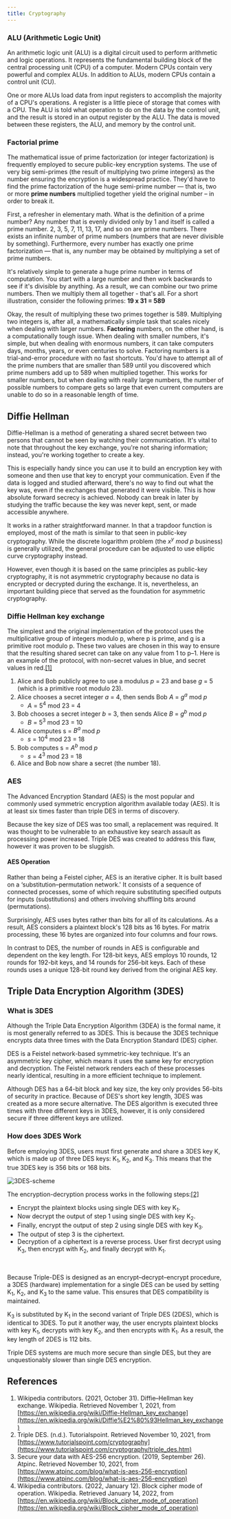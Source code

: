 ```yaml
---
title: Cryptography
---
```


### ALU (Arithmetic Logic Unit)

An arithmetic logic unit (ALU) is a digital circuit used to perform arithmetic and logic operations. It represents the fundamental building block of the central processing unit (CPU) of a computer. Modern CPUs contain very powerful and complex ALUs. In addition to ALUs, modern CPUs contain a control unit (CU).

One or more ALUs load data from input registers to accomplish the majority of a CPU's operations. A register is a little piece of storage that comes with a CPU. The ALU is told what operation to do on the data by the control unit, and the result is stored in an output register by the ALU. The data is moved between these registers, the ALU, and memory by the control unit.

### Factorial prime

The mathematical issue of prime factorization (or integer factorization) is frequently employed to secure public-key encryption systems. The use of very big semi-primes (the result of multiplying two prime integers) as the number ensuring the encryption is a widespread practice. They'd have to find the prime factorization of the huge semi-prime number — that is, two or more **prime numbers** multiplied together yield the original number – in order to break it.

First, a refresher in elementary math. What is the definition of a prime number? Any number that is evenly divided only by 1 and itself is called a prime number. 2, 3, 5, 7, 11, 13, 17, and so on are prime numbers. There exists an infinite number of prime numbers (numbers that are never divisible by something). Furthermore, every number has exactly one prime factorization — that is, any number may be obtained by multiplying a set of prime numbers.

It's relatively simple to generate a huge prime number in terms of computation. You start with a large number and then work backwards to see if it's divisible by anything. As a result, we can combine our two prime numbers. Then we multiply them all together - that's all. For a short illustration, consider the following primes:  **19 x 31 = 589**

Okay, the result of multiplying these two primes together is 589. Multiplying two integers is, after all, a mathematically simple task that scales nicely when dealing with larger numbers. **Factoring** numbers, on the other hand, is a computationally tough issue. When dealing with smaller numbers, it's simple, but when dealing with enormous numbers, it can take computers days, months, years, or even centuries to solve. Factoring numbers is a trial-and-error procedure with no fast shortcuts. You'd have to attempt all of the prime numbers that are smaller than 589 until you discovered which prime numbers add up to 589 when multiplied together. This works for smaller numbers, but when dealing with really large numbers, the number of possible numbers to compare gets so large that even current computers are unable to do so in a reasonable length of time.

## Diffie Hellman

Diffie-Hellman is a method of generating a shared secret between two persons that cannot be seen by watching their communication. It's vital to note that throughout the key exchange, you're not sharing information; instead, you're working together to create a key.

This is especially handy since you can use it to build an encryption key with someone and then use that key to encrypt your communication. Even if the data is logged and studied afterward, there's no way to find out what the key was, even if the exchanges that generated it were visible. This is how absolute forward secrecy is achieved. Nobody can break in later by studying the traffic because the key was never kept, sent, or made accessible anywhere.

It works in a rather straightforward manner. In that a trapdoor function is employed, most of the math is similar to that seen in public-key cryptography. While the discrete logarithm problem (the *x<sup>y</sup> mod p* business) is generally utilized, the general procedure can be adjusted to use elliptic curve cryptography instead.

However, even though it is based on the same principles as public-key cryptography, it is not asymmetric cryptography because no data is encrypted or decrypted during the exchange. It is, nevertheless, an important building piece that served as the foundation for asymmetric cryptography.

### Diffie Hellman key exchange

The simplest and the original implementation of the protocol uses the multiplicative group of integers modulo p, where p is prime, and g is a primitive root modulo p. These two values are chosen in this way to ensure that the resulting shared secret can take on any value from 1 to p–1. Here is an example of the protocol, with non-secret values in blue, and secret values in red.[[1]](#references)

1. Alice and Bob publicly agree to use a modulus *p* = 23 and base *g* = 5 (which is a primitive root modulo 23).
2. Alice chooses a secret integer *a* = 4, then sends Bob *A* = *g<sup>a</sup>* mod *p*
    - *A* = 5<sup>4</sup> mod 23 = 4
3. Bob chooses a secret integer *b* = 3, then sends Alice *B* = *g<sup>b</sup>* mod *p*
    - *B* = 5<sup>3</sup> mod 23 = 10
4. Alice computes s = *B<sup>a</sup>* mod *p*
    - *s* = 10<sup>4</sup> mod 23 = 18
5. Bob computes s = *A<sup>b</sup>* mod *p*
    - *s* = 4<sup>3</sup> mod 23 = 18
6. Alice and Bob now share a secret (the number 18).

### AES

The Advanced Encryption Standard (AES) is the most popular and commonly used symmetric encryption algorithm available today (AES). It is at least six times faster than triple DES in terms of discovery.

Because the key size of DES was too small, a replacement was required. It was thought to be vulnerable to an exhaustive key search assault as processing power increased. Triple DES was created to address this flaw, however it was proven to be sluggish.

#### AES Operation

Rather than being a Feistel cipher, AES is an iterative cipher. It is built based on a ‘substitution–permutation network.' It consists of a sequence of connected processes, some of which require substituting specified outputs for inputs (substitutions) and others involving shuffling bits around (permutations).

Surprisingly, AES uses bytes rather than bits for all of its calculations. As a result, AES considers a plaintext block's 128 bits as 16 bytes. For matrix processing, these 16 bytes are organized into four columns and four rows.

In contrast to DES, the number of rounds in AES is configurable and dependent on the key length. For 128-bit keys, AES employs 10 rounds, 12 rounds for 192-bit keys, and 14 rounds for 256-bit keys. Each of these rounds uses a unique 128-bit round key derived from the original AES key.

## Triple Data Encryption Algorithm (3DES)

### What is 3DES

Although the Triple Data Encryption Algorithm (3DEA) is the formal name, it is most generally referred to as 3DES. This is because the 3DES technique encrypts data three times with the Data Encryption Standard (DES) cipher.

DES is a Feistel network-based symmetric-key technique. It's an asymmetric key cipher, which means it uses the same key for encryption and decryption. The Feistel network renders each of these processes nearly identical, resulting in a more efficient technique to implement.

Although DES has a 64-bit block and key size, the key only provides 56-bits of security in practice. Because of DES's short key length, 3DES was created as a more secure alternative. The DES algorithm is executed three times with three different keys in 3DES, however, it is only considered secure if three different keys are utilized.

### How does 3DES Work

Before employing 3DES, users must first generate and share a 3DES key K, which is made up of three DES keys: K<sub>1</sub>, K<sub>2</sub>, and K<sub>3</sub>. This means that the true 3DES key is 356 bits or 168 bits.

![3DES-scheme](/image/article_img/3des_encryption_scheme.webp '3DES encryption scheme visualization')

The encryption-decryption process works in the following steps:[[2]](#references)

- Encrypt the plaintext blocks using single DES with key K<sub>1</sub>.
- Now decrypt the output of step 1 using single DES with key K<sub>2</sub>.
- Finally, encrypt the output of step 2 using single DES with key K<sub>3</sub>.
- The output of step 3 is the ciphertext.
- Decryption of a ciphertext is a reverse process. User first decrypt using K<sub>3</sub>, then encrypt with K<sub>2</sub>, and finally decrypt with K<sub>1</sub>.
<br/>

Because Triple-DES is designed as an encrypt–decrypt–encrypt procedure, a 3DES (hardware) implementation for a single DES can be used by setting K<sub>1</sub>, K<sub>2</sub>, and K<sub>3</sub> to the same value. This ensures that DES compatibility is maintained.

K<sub>3</sub> is substituted by K<sub>1</sub> in the second variant of Triple DES (2DES), which is identical to 3DES. To put it another way, the user encrypts plaintext blocks with key K<sub>1</sub>, decrypts with key K<sub>2</sub>, and then encrypts with K<sub>1</sub>. As a result, the key length of 2DES is 112 bits.

Triple DES systems are much more secure than single DES, but they are unquestionably slower than single DES encryption.

## References

1. Wikipedia contributors. (2021, October 31). Diffie–Hellman key exchange. Wikipedia. Retrieved November 1, 2021, from [https://en.wikipedia.org/wiki/Diffie-Hellman_key_exchange](https://en.wikipedia.org/wiki/Diffie%E2%80%93Hellman_key_exchange)
2. Triple DES. (n.d.). Tutorialspoint. Retrieved November 10, 2021, from [https://www.tutorialspoint.com/cryptography](https://www.tutorialspoint.com/cryptography/triple_des.htm)
3. Secure your data with AES-256 encryption. (2019, September 26). Atpinc. Retrieved November 10, 2021, from [https://www.atpinc.com/blog/what-is-aes-256-encryption](https://www.atpinc.com/blog/what-is-aes-256-encryption)
4. Wikipedia contributors. (2022, January 12). Block cipher mode of operation. Wikipedia. Retrieved January 14, 2022, from [https://en.wikipedia.org/wiki/Block_cipher_mode_of_operation](https://en.wikipedia.org/wiki/Block_cipher_mode_of_operation)